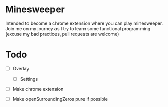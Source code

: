 # Minesweeper

Intended to become a chrome extension where you can play minesweeper. Join me on my journey as I try to learn some functional programming (excuse my bad practices, pull requests are welcome)

# Todo

-   [ ] Overlay

    -   [ ] Settings

-   [ ] Make chrome extension

-   [ ] Make openSurroundingZeros pure if possible
